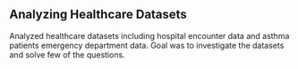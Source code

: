 ## Analyzing Healthcare Datasets

Analyzed healthcare datasets including hospital encounter data and asthma patients emergency department data. Goal was to investigate the datasets and solve few of the questions. 

